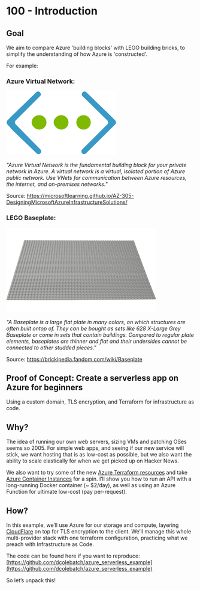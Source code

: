 # 100 - Introduction

## Goal

We aim to compare Azure 'building blocks' with LEGO building bricks, to simplify the understanding of how Azure is 'constructed'.

For example:

### Azure Virtual Network:

![Azure Virtual Network.](../images/azure-virtual-network-icon.png)

*"Azure Virtual Network is the fundamental building block for your private network in Azure. A virtual network is a virtual, isolated portion of Azure public network. Use VNets for communication between Azure resources, the internet, and on-premises networks."*

Source: https://microsoftlearning.github.io/AZ-305-DesigningMicrosoftAzureInfrastructureSolutions/

### LEGO Baseplate:

![LEGO Baseplate.](../images/lego-baseplate.png)

*"A Baseplate is a large flat plate in many colors, on which structures are often built ontop of. They can be bought as sets like 628 X-Large Grey Baseplate or come in sets that contain buildings. Compared to regular plate elements, baseplates are thinner and flat and their undersides cannot be connected to other studded pieces."*

Source: https://brickipedia.fandom.com/wiki/Baseplate

## Proof of Concept: Create a serverless app on Azure for beginners
Using a custom domain, TLS encryption, and Terraform for infrastructure as code.

## Why?
The idea of running our own web servers, sizing VMs and patching OSes seems so 2005. For simple web apps, and seeing if our new service will stick, we want hosting that is as low-cost as possible, but we also want the ability to scale elastically for when we get picked up on Hacker News.

We also want to try some of the new [Azure Terraform resources](https://www.terraform.io/docs/providers/azurerm/) and take [Azure Container Instances](https://azure.microsoft.com/en-us/services/container-instances/) for a spin. I’ll show you how to run an API with a long-running Docker container (~ $2/day), as well as using an Azure Function for ultimate low-cost (pay per-request).

## How?
In this example, we’ll use Azure for our storage and compute, layering [CloudFlare](https://www.cloudflare.com/) on top for TLS encryption to the client. We’ll manage this whole multi-provider stack with one terraform configuration, practicing what we preach with Infrastructure as Code.

The code can be found here if you want to reproduce: [https://github.com/dcolebatch/azure_serverless_example](https://github.com/dcolebatch/azure_serverless_example)

So let’s unpack this!
